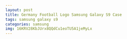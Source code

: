 ```yaml
---
layout: post
title: Germany Football Logo Samsung Galaxy S9 Case
tags: samsung galaxy s9
categories: samsung
img: 16KRV28KbJUrx8QQdCu1eoTU5A1jeMyLx
---
```

